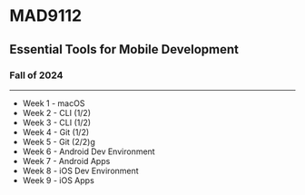 # MAD9112

## Essential Tools for Mobile Development

### Fall of 2024

* * *

- Week 1 - macOS
- Week 2 - CLI (1/2)
- Week 3 - CLI (1/2)
- Week 4 - Git (1/2)
- Week 5 - Git (2/2)g
- Week 6 - Android Dev Environment
- Week 7 - Android Apps
- Week 8 - iOS Dev Environment
- Week 9 - iOS Apps